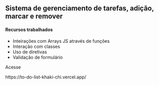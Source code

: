 <h2 to-do-list </h2>

<p> Sistema de gerenciamento de tarefas, adição, marcar e remover </p>

<h4> Recursos trabalhados </h4>
<ul>
  <li>Inteirações com Arrays JS através de funções</li>
  <li> Interação com classes </li>
  <li> Uso de diretivas </li>
  <li> Validação de formulário </li>
</ul>
<p> Acesse </p>
https://to-do-list-khaki-chi.vercel.app/
